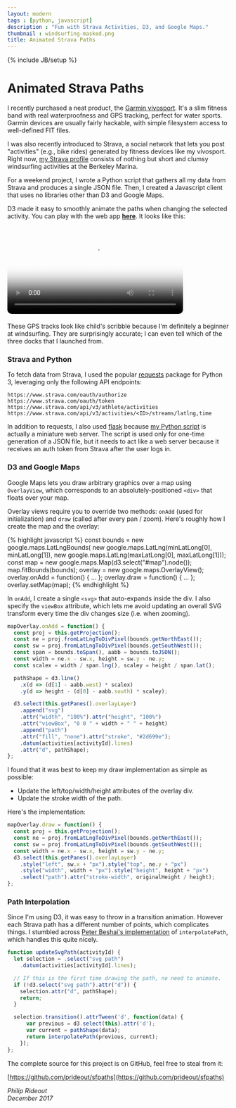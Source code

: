 ```yaml
---
layout: modern
tags : [python, javascript]
description : "Fun with Strava Activities, D3, and Google Maps."
thumbnail : windsurfing-masked.png
title: Animated Strava Paths
---
```

{% include JB/setup %}

# Animated Strava Paths

I recently purchased a neat product, the [Garmin vívosport](https://buy.garmin.com/en-US/US/p/574602). It's a slim fitness band with real waterproofness and GPS tracking, perfect for water sports. Garmin devices are usually fairly hackable, with simple filesystem access to well-defined FIT files.

I was also recently introduced to Strava, a social network that lets you post "activities" (e.g., bike rides) generated by fitness devices like my vívosport. Right now, [my Strava profile](https://www.strava.com/athletes/25716643) consists of nothing but short and clumsy windsurfing activities at the Berkeley Marina.

For a weekend project, I wrote a Python script that gathers all my data from Strava and produces a single JSON file. Then, I created a Javascript client that uses no libraries other than D3 and Google Maps.

D3 made it easy to smoothly animate the paths when changing the selected activity. You can play with the web app **[here](http://github.prideout.net/sfpaths/)**. It looks like this:

<video poster="{{ ASSET_PATH }}/StravaPaths.png" style="border-radius:10px; margin-bottom: 5px" autoplay loop width="400" src="{{ ASSET_PATH }}/StravaPaths.mov"></video>

These GPS tracks look like child's scribble because I'm definitely a beginner at windsurfing.  They are surprisingly accurate; I can even tell which of the three docks that I launched from.

### Strava and Python

To fetch data from Strava, I used the popular [requests](http://docs.python-requests.org/en/master/) package for Python 3, leveraging only the following API endpoints:

```
https://www.strava.com/oauth/authorize
https://www.strava.com/oauth/token
https://www.strava.com/api/v3/athlete/activities
https://www.strava.com/api/v3/activities/<ID>/streams/latlng,time
```
In addition to requests, I also used [flask](http://flask.pocoo.org/) because [my Python script](https://github.com/prideout/sfpaths/blob/master/sfpaths.py) is actually a miniature web server. The script is used only for one-time generation of a JSON file, but it needs to act like a web server because it receives an auth token from Strava after the user logs in.

### D3 and Google Maps

Google Maps lets you draw arbitrary graphics over a map using `OverlayView`, which corresponds to an absolutely-positioned `<div>` that floats over your map.

Overlay views require you to override two methods: `onAdd` (used for initialization) and `draw` (called after every pan / zoom). Here's roughly how I create the map and the overlay:

{% highlight javascript %}
const bounds = new google.maps.LatLngBounds(
  new google.maps.LatLng(minLatLong[0], minLatLong[1]),
  new google.maps.LatLng(maxLatLong[0], maxLatLong[1]));
const map = new google.maps.Map(d3.select("#map").node());
map.fitBounds(bounds);
overlay = new google.maps.OverlayView();
overlay.onAdd = function() { ... };
overlay.draw = function() { ... };
overlay.setMap(map);
{% endhighlight %}

In `onAdd`, I create a single `<svg>` that auto-expands inside the div. I also specify the `viewBox` attribute, which lets me avoid updating an overall SVG transform every time the div changes size (i.e. when zooming).


```js
mapOverlay.onAdd = function() {
  const proj = this.getProjection();
  const ne = proj.fromLatLngToDivPixel(bounds.getNorthEast());
  const sw = proj.fromLatLngToDivPixel(bounds.getSouthWest());
  const span = bounds.toSpan(), aabb = bounds.toJSON();
  const width = ne.x - sw.x, height = sw.y - ne.y;
  const scalex = width / span.lng(), scaley = height / span.lat();

  pathShape = d3.line()
    .x(d => (d[1] - aabb.west) * scalex)
    .y(d => height - (d[0] - aabb.south) * scaley);

  d3.select(this.getPanes().overlayLayer)
    .append("svg")
    .attr("width", "100%").attr("height", "100%")
    .attr("viewBox", "0 0 " + width + " " + height)
    .append("path")
    .attr("fill", "none").attr("stroke", "#2d699e");
    .datum(activities[activityId].lines)
    .attr("d", pathShape);
};
```

I found that it was best to keep my draw implementation as simple as possible:
- Update the left/top/width/height attributes of the overlay div.
- Update the stroke width of the path.

Here's the implementation:

```js
mapOverlay.draw = function() {
  const proj = this.getProjection();
  const ne = proj.fromLatLngToDivPixel(bounds.getNorthEast());
  const sw = proj.fromLatLngToDivPixel(bounds.getSouthWest());
  const width = ne.x - sw.x, height = sw.y - ne.y;
  d3.select(this.getPanes().overlayLayer)
    .style("left", sw.x + "px").style("top", ne.y + "px")
    .style("width", width + "px").style("height", height + "px")
    .select("path").attr("stroke-width", originalHeight / height);
};
```

### Path Interpolation

Since I'm using D3, it was easy to throw in a transition animation. However each Strava path has a different number of points, which complicates things. I stumbled across [Peter Beshai's implementation](https://github.com/pbeshai/d3-interpolate-path) of `interpolatePath`, which handles this quite nicely.

```js
function updateSvgPath(activityId) {
  let selection = .select("svg path")
    .datum(activities[activityId].lines);

  // If this is the first time drawing the path, no need to animate.
  if (!d3.select("svg path").attr("d")) {
    selection.attr("d", pathShape);
    return;
  }

  selection.transition().attrTween('d', function(data) {
      var previous = d3.select(this).attr('d');
      var current = pathShape(data);
      return interpolatePath(previous, current);
    });
};
```

The complete source for this project is on GitHub, feel free to steal from it:

[https://github.com/prideout/sfpaths](https://github.com/prideout/sfpaths)



<i>
Philip Rideout
<br>
December 2017
</i>
